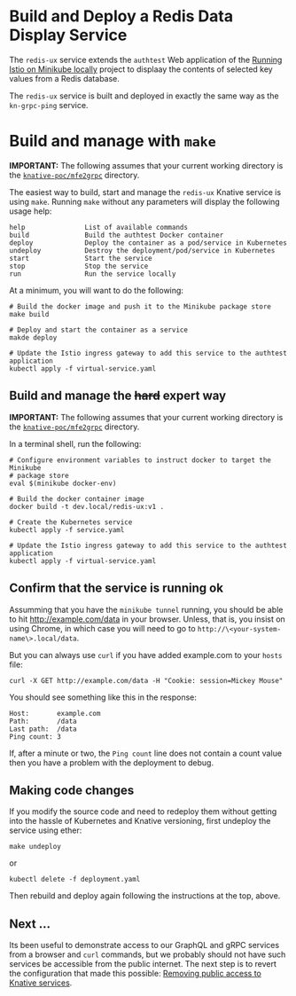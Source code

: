 # Build and Deploy a Redis Data Display Service

The `redis-ux` service extends the `authtest` Web application of the [Running Istio on Minikube locally](https://github.com/mikebway/k8s-istio-poc) project to
displaay the contents of selected key values from a Redis database.

The `redis-ux` service is built and deployed in exactly the same way as the `kn-grpc-ping` service.

# Build and manage with `make`

**IMPORTANT:** The following assumes that your current working directory is the [`knative-poc/mfe2grpc`](../mfe2grpc)
directory.

The easiest way to build, start and manage the `redis-ux` Knative service is using `make`. Running `make` without any
parameters will display the following usage help:

```text
help               List of available commands
build              Build the authtest Docker container
deploy             Deploy the container as a pod/service in Kubernetes
undeploy           Destroy the deployment/pod/service in Kubernetes
start              Start the service
stop               Stop the service
run                Run the service locally
```

At a minimum, you will want to do the following:

```shell
# Build the docker image and push it to the Minikube package store 
make build

# Deploy and start the container as a service
makde deploy

# Update the Istio ingress gateway to add this service to the authtest application
kubectl apply -f virtual-service.yaml
```

## Build and manage the ~~hard~~ expert way

**IMPORTANT:** The following assumes that your current working directory is the [`knative-poc/mfe2grpc`](../mfe2grpc)
directory.

In a terminal shell, run the following:

```shell
# Configure environment variables to instruct docker to target the Minikube
# package store
eval $(minikube docker-env)

# Build the docker container image
docker build -t dev.local/redis-ux:v1 .

# Create the Kubernetes service  
kubectl apply -f service.yaml

# Update the Istio ingress gateway to add this service to the authtest application
kubectl apply -f virtual-service.yaml
```

## Confirm that the service is running ok

Assumming that you have the `minikube tunnel` running, you should be able to hit http://example.com/data in your browser.
Unless, that is, you insist on using Chrome, in which case you will need to go to `http://\<your-system-name\>.local/data`.

But you can always use `curl` if you have added example.com to your `hosts` file:

```shell
curl -X GET http://example.com/data -H "Cookie: session=Mickey Mouse"
````

You should see something like this in the response:

```text
Host:		example.com
Path:		/data
Last path:	/data
Ping count:	3
```

If, after a minute or two, the `Ping count` line does not contain a count value then you have a problem with the 
deployment to debug.

## Making code changes

If you modify the source code and need to redeploy them without getting into the hassle of Kubernetes and Knative
versioning, first undeploy the service using ether:

```text
make undeploy
```

or

```text
kubectl delete -f deployment.yaml
```

Then rebuild and deploy again following the instructions at the top, above.

## Next ...

Its been useful to demonstrate access to our GraphQL and gRPC services from a browser and `curl` commands, but
we probably should not have such services be accessible from the public internet. The next step is to revert the
configuration that made this possible: [Removing public access to Knative services](private.md).